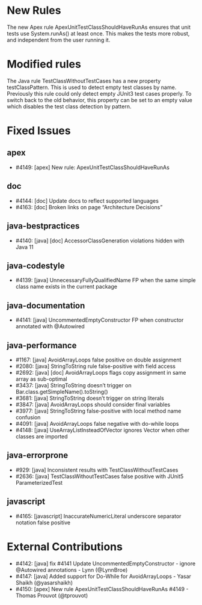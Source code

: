 # New Rules

The new Apex rule ApexUnitTestClassShouldHaveRunAs ensures that unit tests use System.runAs() at least once. This makes the tests more robust, and independent from the user running it.

   <rule ref="category/apex/bestpractices.xml/ApexUnitTestClassShouldHaveRunAs"/>

# Modified rules

The Java rule TestClassWithoutTestCases has a new property testClassPattern. This is used to detect empty test classes by name. Previously this rule could only detect empty JUnit3 test cases properly. To switch back to the old behavior, this property can be set to an empty value which disables the test class detection by pattern.

# Fixed Issues


## apex
- #4149: [apex] New rule: ApexUnitTestClassShouldHaveRunAs

## doc
- #4144: [doc] Update docs to reflect supported languages
- #4163: [doc] Broken links on page “Architecture Decisions”

## java-bestpractices
- #4140: [java] \[doc] AccessorClassGeneration violations hidden with Java 11

## java-codestyle
- #4139: [java] UnnecessaryFullyQualifiedName FP when the same simple class name exists in the current package

## java-documentation
- #4141: [java] UncommentedEmptyConstructor FP when constructor annotated with @Autowired

## java-performance
- #1167: [java] AvoidArrayLoops false positive on double assignment
- #2080: [java] StringToString rule false-positive with field access
- #2692: [java] \[doc] AvoidArrayLoops flags copy assignment in same array as sub-optimal
- #3437: [java] StringToString doesn’t trigger on Bar.class.getSimpleName().toString()
- #3681: [java] StringToString doesn’t trigger on string literals
- #3847: [java] AvoidArrayLoops should consider final variables
- #3977: [java] StringToString false-positive with local method name confusion
- #4091: [java] AvoidArrayLoops false negative with do-while loops
- #4148: [java] UseArrayListInsteadOfVector ignores Vector when other classes are imported

## java-errorprone
- #929: [java] Inconsistent results with TestClassWithoutTestCases
- #2636: [java] TestClassWithoutTestCases false positive with JUnit5 ParameterizedTest

## javascript
- #4165: [javascript] InaccurateNumericLiteral underscore separator notation false positive

# External Contributions

- #4142: [java] fix #4141 Update UncommentedEmptyConstructor - ignore @Autowired annotations - Lynn (@LynnBroe)
- #4147: [java] Added support for Do-While for AvoidArrayLoops - Yasar Shaikh (@yasarshaikh)
- #4150: [apex] New rule ApexUnitTestClassShouldHaveRunAs #4149 - Thomas Prouvot (@tprouvot)
